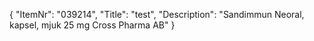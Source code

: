 {
  "ItemNr": "039214",
  "Title": "test",
  "Description": "Sandimmun Neoral, kapsel, mjuk 25 mg Cross Pharma AB"
}